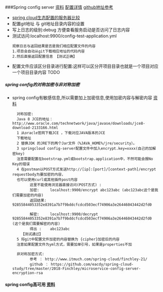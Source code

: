 ###Spring config server [资料](http://www.itmuch.com/spring-cloud/finchley-19/) [配置详情](http://www.itmuch.com/spring-cloud/finchley-20/)  [github地址参考]()
+ [spring cloud生态配置的服务器比较](http://www.itmuch.com/spring-cloud-sum/spring-cloud-config-serer-compare/)
+ 配置git地址 与 git地址目录内容的设置
+ 写上日志的级别:debug 方便查看服务启动是否访问了日志内容
+ 测试访问:localhost:9900/config-test-application.yml  
  ```text
  观察日志与返回结果是否是我们相应配置文件的内容
  1.项目会自动从git下载相应地址的代码内容
  2.然后直接返回配置信息 【测试正确】  
  ```
+ 配置文件应该区分目录进行配置:这样可以区分开项目目录也就是一个项目对应一个项目目录内容 TODO
##### spring config的对称加密与非对称加密
+ spring config有敏感信息,所以需要加上加密信息,使用加密内容与解密内容 [资料](http://www.itmuch.com/spring-cloud/finchley-21/)
  ```text
    对称加密:
    Java 8 JCE的地址：http://www.oracle.com/technetwork/java/javase/downloads/jce8-download-2133166.html
    1 从oracle官网下载JCE ，下载对应JAVA版本的JCE 
    下载地址 
    2 替换JDK 的JRE下的两个Jar文件（%JAVA_HOME%/jre/security）。 
    3 springcloud config-server配置文件中加入encrypt.key=xxxx(自己的加解密key) 
    注意需要配置在bootstrap.yml或bootstrap.application中，不然可能会报No Key的错误 
    4 在postman以POST方式发送http://[ip]:[port]/[context-path]/encrypt requestbody为要加密的内容， 
    也可以使用curl或其他插件post内容 
          这里不能使用浏览器直接访问(POST方式) :
          加密:     localhost:9900/encrypt abc123abc (abc123abc这个是我们需要加密的内容)
          返回结果: 92855844053352e8391a7b7f9bddcfcdcd503ecf74906a3e26446043442d2fd0
        
          解密:     localhost:9900/decrypt 92855844053352e8391a7b7f9bddcfcdcd503ecf74906a3e26446043442d2fd0 (这个是我们需要解密的内容)
          得出 :    abc123abc
      【测试通过】
    5 将git中配置文件加密的内容替换为 {cipher}加密后的内容 
    注意如果配置文件为yml方式，需要加单引号，如果是properties不加
   
    非对称加密方式: 
          参考 ： http://www.itmuch.com/spring-cloud/finchley-21/
          github ： https://github.com/eacdy/spring-cloud-study/tree/master/2018-Finchley/microservice-config-server-encryption-rsa
  ```
#### spring config高可用 [资料](http://www.itmuch.com/spring-cloud/finchley-23/)
  